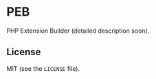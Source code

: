 # PEB

PHP Extension Builder (detailed description soon).

## License 

MIT (see the `LICENSE` file).
